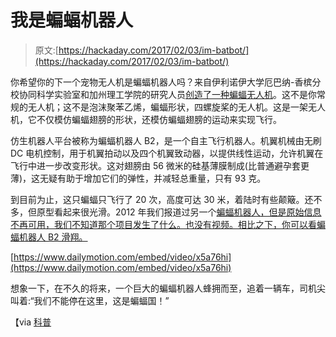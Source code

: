 # 我是蝙蝠机器人

> 原文:[https://hackaday.com/2017/02/03/im-batbot/](https://hackaday.com/2017/02/03/im-batbot/)

你希望你的下一个宠物无人机是蝙蝠机器人吗？来自伊利诺伊大学厄巴纳-香槟分校协同科学实验室和加州理工学院的研究人员[创造了一种蝙蝠无人机](http://www.popsci.com/bat-bot-flies-on-thin-flexible-wings)。这不是你常规的无人机；这不是泡沫聚苯乙烯，蝙蝠形状，四螺旋桨的无人机。这是一架无人机，它不仅模仿蝙蝠翅膀的形状，还模仿蝙蝠翅膀的运动来实现飞行。

仿生机器人平台被称为蝙蝠机器人 B2，是一个自主飞行机器人。机翼机械由无刷 DC 电机控制，用于机翼拍动以及四个机翼致动器，以提供线性运动，允许机翼在飞行中进一步改变形状。这对翅膀由 56 微米的硅基薄膜制成(比普通避孕套更薄)，这无疑有助于增加它们的弹性，并减轻总重量，只有 93 克。

到目前为止，这只蝙蝠只飞行了 20 次，高度可达 30 米，着陆时有些颠簸。还不多，但原型看起来很光滑。2012 年我们报道过另一个[蝙蝠机器人，但是原始信息不再可用，我们不知道那个项目发生了什么。也没有视频。相比之下，你可以看蝙蝠机器人 B2 滑翔。](http://hackaday.com/2012/06/10/batbot-building-a-functionally-correct-bat-wing-robot/)

[https://www.dailymotion.com/embed/video/x5a76hi](https://www.dailymotion.com/embed/video/x5a76hi)

想象一下，在不久的将来，一个巨大的蝙蝠机器人蜂拥而至，追着一辆车，司机尖叫着:“我们不能停在这里，这是蝙蝠国！”

【via [科普](http://www.popsci.com/bat-bot-flies-on-thin-flexible-wings)